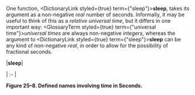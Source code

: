  



One function, <DictionaryLink styled={true} term={"sleep"}><b>sleep</b></DictionaryLink>, takes its argument as a non-negative *real* number of seconds. Informally, it may be useful to think of this as a *relative universal time*, but it differs in one important way: <GlossaryTerm styled={true} term={"universal time"}><i>universal times</i></GlossaryTerm> are always non-negative *integers*, whereas the argument to <DictionaryLink styled={true} term={"sleep"}><b>sleep</b></DictionaryLink> can be any kind of non-negative *real*, in order to allow for the possibility of fractional seconds. 



|**sleep**|

| :- |





**Figure 25–8. Defined names involving time in Seconds.** 







 



 



